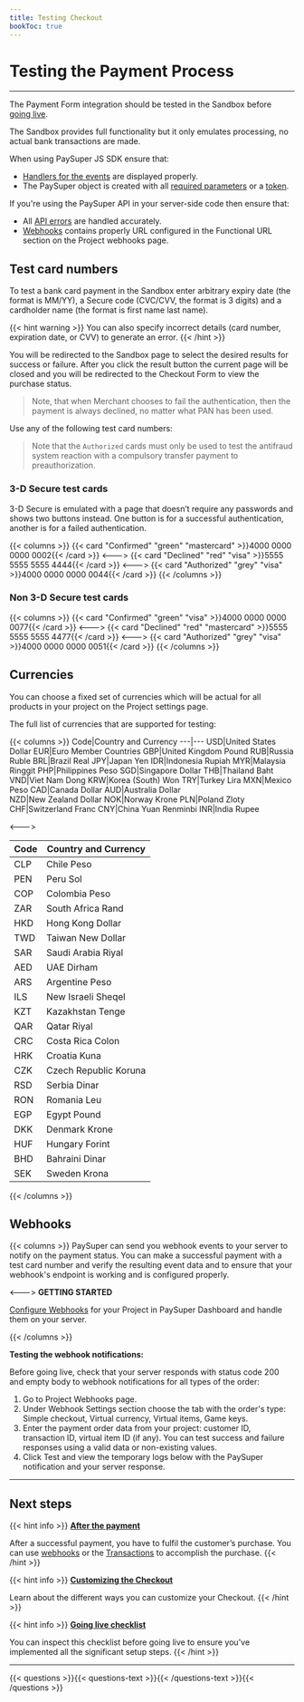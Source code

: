 ```yaml
---
title: Testing Checkout
bookToc: true
---
```


# Testing the Payment Process
***

The Payment Form integration should be tested in the Sandbox before [going live](/docs/payments/live/).

The Sandbox provides full functionality but it only emulates processing, no actual bank transactions are made.

When using PaySuper JS SDK ensure that:

* [Handlers for the events](/docs/payments/sdk-integration/#step-4-handle-the-purchase-events) are displayed properly.
* The PaySuper object is created with all [required parameters](/docs/payments/sdk-integration/#step-2-provide-parameters) or a [token](/docs/payments/token/).

If you're using the PaySuper API in your server-side code then ensure that:

* All [API errors](/api/#errors) are handled accurately.
* [Webhooks](/api/#webhooks) contains properly URL configured in the Functional URL section on the Project webhooks page.

## Test card numbers 

To test a bank card payment in the Sandbox enter arbitrary expiry date (the format is MM/YY), a Secure code (CVC/CVV, the format is 3 digits) and a cardholder name (the format is first name last name).

{{< hint warning >}}
You can also specify incorrect details (card number, expiration date, or CVV) to generate an error.
{{< /hint >}}

You will be redirected to the Sandbox page to select the desired results for success or failure. After you click the result button the current page will be closed and you will be redirected to the Checkout Form to view the purchase status.

> Note, that when Merchant chooses to fail the authentication, then the payment is always declined, no matter what PAN has been used.

Use any of the following test card numbers:

> Note that the `Authorized` cards must only be used to test the antifraud system reaction with a compulsory transfer payment to preauthorization.

### 3-D Secure test cards

3-D Secure is emulated with a page that doesn’t require any passwords and shows two buttons instead. One button is for a successful authentication, another is for a failed authentication.

{{< columns >}}
{{< card "Confirmed" "green" "mastercard" >}}4000 0000 0000 0002{{< /card >}}
<--->
{{< card "Declined" "red" "visa" >}}5555 5555 5555 4444{{< /card >}}
<--->
{{< card "Authorized" "grey" "visa" >}}4000 0000 0000 0044{{< /card >}}
{{< /columns >}}

### Non 3-D Secure test cards

{{< columns >}}
{{< card "Confirmed" "green" "visa" >}}4000 0000 0000 0077{{< /card >}}
<--->
{{< card "Declined" "red" "mastercard" >}}5555 5555 5555 4477{{< /card >}}
<--->
{{< card "Authorized" "grey" "visa" >}}4000 0000 0000 0051{{< /card >}}
{{< /columns >}}

## Currencies

You can choose a fixed set of currencies which will be actual for all products in your project on the Project settings page.

The full list of currencies that are supported for testing:

{{< columns >}}
Code|Country and Currency
---|---
USD|United States Dollar
EUR|Euro Member Countries
GBP|United Kingdom Pound
RUB|Russia Ruble
BRL|Brazil Real
JPY|Japan Yen
IDR|Indonesia Rupiah
MYR|Malaysia Ringgit
PHP|Philippines Peso
SGD|Singapore Dollar
THB|Thailand Baht
VND|Viet Nam Dong
KRW|Korea (South) Won
TRY|Turkey Lira
MXN|Mexico Peso
CAD|Canada Dollar
AUD|Australia Dollar	
NZD|New Zealand Dollar
NOK|Norway Krone
PLN|Poland Zloty
CHF|Switzerland Franc
CNY|China Yuan Renminbi
INR|India Rupee

<--->

Code|Country and Currency
---|---
CLP|Chile Peso
PEN|Peru Sol
COP|Colombia Peso
ZAR|South Africa Rand
HKD|Hong Kong Dollar
TWD|Taiwan New Dollar
SAR|Saudi Arabia Riyal
AED|UAE Dirham
ARS|Argentine Peso
ILS|New Israeli Sheqel
KZT|Kazakhstan Tenge
QAR|Qatar Riyal
CRC|Costa Rica Colon
HRK|Croatia Kuna
CZK|Czech Republic Koruna
RSD|Serbia Dinar
RON|Romania Leu
EGP|Egypt Pound
DKK|Denmark Krone
HUF|Hungary Forint
BHD|Bahraini Dinar
SEK|Sweden Krona

{{< /columns >}}

## Webhooks

{{< columns >}}
PaySuper can send you webhook events to your server to notify on the payment status. You can make a successful payment with a test card number and verify the resulting event data and to ensure that your webhook's endpoint is working and is configured properly.

<--->
**GETTING STARTED**

[Configure Webhooks](/api/#webhooks) for your Project in PaySuper Dashboard and handle them on your server.

{{< /columns >}}

**Testing the webhook notifications:**

Before going live, check that your server responds with status code 200 and empty body to webhook notifications for all types of the order:

1. Go to Project Webhooks page.
2. Under Webhook Settings section choose the tab with the order's type: Simple checkout, Virtual currency, Virtual items, Game keys.
3. Enter the payment order data from your project: customer ID, transaction ID, virtual item ID (if any). You can test success and failure responses using a valid data or non-existing values.
4. Click Test and view the temporary logs below with the PaySuper notification and your server response.

***

## Next steps

{{< hint info >}}
[**After the payment**](/docs/payments/fulfillment/)

After a successful payment, you have to fulfil the customer’s purchase. You can use [webhooks](/docs/payments/fulfillment/#fulfilling-purchases-with-webhooks) or the [Transactions](/docs/payments/fulfillment/#fulfilling-purchases-with-the-dashboard) to accomplish the purchase.
{{< /hint >}}

{{< hint info >}}
[**Customizing the Checkout**](/docs/payments/customization/)

Learn about the different ways you can customize your Checkout.
{{< /hint >}}

{{< hint info >}}
[**Going live checklist**](/docs/payments/live/)

You can inspect this checklist before going live to ensure you've implemented all the significant setup steps.
{{< /hint >}}

***

{{< questions >}}{{< questions-text >}}{{< /questions-text >}}{{< /questions >}}